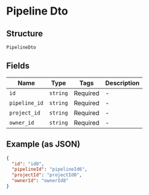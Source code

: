 
# Pipeline Dto

## Structure

`PipelineDto`

## Fields

| Name | Type | Tags | Description |
|  --- | --- | --- | --- |
| `id` | `string` | Required | - |
| `pipeline_id` | `string` | Required | - |
| `project_id` | `string` | Required | - |
| `owner_id` | `string` | Required | - |

## Example (as JSON)

```json
{
  "id": "id0",
  "pipelineId": "pipelineId6",
  "projectId": "projectId0",
  "ownerId": "ownerId8"
}
```

